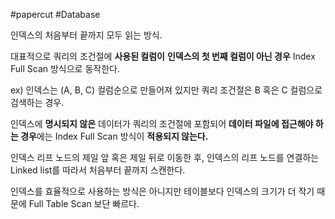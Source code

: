 #papercut #Database 

인덱스의 처음부터 끝까지 모두 읽는 방식.

대표적으로 쿼리의 조건절에 **사용된 컬럼이** **인덱스의 첫 번째 컬럼이 아닌 경우** Index Full Scan 방식으로 동작한다.

ex) 인덱스는 (A, B, C) 컬럼순으로 만들어져 있지만 쿼리 조건절은 B 혹은 C 컬럼으로 검색하는 경우.

인덱스에 **명시되지 않은** 데이터가 쿼리의 조건절에 포함되어 **데이터 파일에 접근해야 하는 경우**에는 Index Full Scan 방식이 **적용되지 않는다.**

인덱스 리프 노드의 제일 앞 혹은 제일 뒤로 이동한 후, 인덱스의 리프 노드를 연결하는 Linked list를 따라서 처음부터 끝까지 스캔한다.

인덱스를 효율적으로 사용하는 방식은 아니지만 테이블보다 인덱스의 크기가 더 작기 때문에 Full Table Scan 보단 빠르다.
